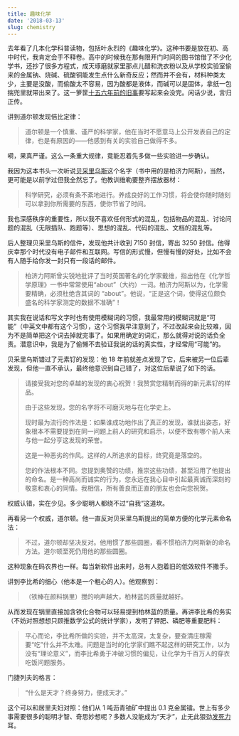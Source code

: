```yaml
---
title: 趣味化学
date: '2018-03-13'
slug: chemistry
---
```


去年看了几本化学科普读物，包括叶永烈的《趣味化学》。这种书要是放在初、高中时代，我肯定会手不释卷。高中的时候我在那有限开门时间的图书馆借了不少化学书，还抄了很多方程式，成天琢磨就家里那点儿醋和洗衣粉以及从学校实验室偷来的金属钠、烧碱、硫酸铜能发生点什么新奇反应；然而并不会有，材料种类太少，主要是没酸，而偷酸太不容易，因为酸都是液体，而碱可以是固体，拿纸一包揣兜里就带出来了。这一箩筐[十五六年前的旧事](/cn/2018/12/craving/)要写起来会没完。闲话少说，言归正传。

讲到道尔顿发现倍比定律：

> 道尔顿是一个慎重、谨严的科学家，他在当时不愿意马上公开发表自己的定律，也是有原因的——他感到有关的实验自己做得不多。

嗬，果真严谨。这么一条重大规律，竟能忍着先多做一些实验进一步确认。

我因为这本书头一次听说[贝采里乌斯](https://zh.wikipedia.org/wiki/%E6%B0%B8%E6%96%AF%C2%B7%E8%B4%9D%E9%87%87%E5%88%A9%E4%B9%8C%E6%96%AF)这个名字（书中用的是柏济力阿斯），当然，更可能是以前学过但我全然忘了。他教训维勒要整齐摆放器材：

> 科学研究，必须有条不紊地进行。养成良好的工作习惯，将会使你随时随刻可以拿到你所需要的东西，使你节省了时间。

我也深感秩序的重要性，所以我不喜欢任何形式的混乱，包括物品的混乱、讨论问题的混乱（无限插队、跑题等）、思想的混乱、代码的混乱、文档的混乱等。

后人整理贝采里乌斯的信件，发现他共计收到 7150 封信，寄出 3250 封信。他得庆幸那个时代没有电子邮件和互联网。写信的形式慢，但慢有慢的好处，比如不会有人随手给你发一封只有一段话的邮件。

> 柏济力阿斯曾尖锐地批评了当时英国著名的化学家戴维，指出他在《化学哲学原理》一书中常常使用“about”（大约）一词。柏济力阿斯以为，化学需要精确，必须杜绝含其词的
“about”。他说，“正是这个词，使得这位颇负盛名的科学家测定的数据不准确”！

其实我在说话和写文字时也有使用模糊词的习惯，我最常用的模糊词就是“可能”（中英文中都有这个习惯），这个习惯我早注意到了，不过改起来会比较难，因为不是简单把这个词去掉就完事了。如果用确定的词汇，那么就得对说的话负全责。潜意识中，我是为了偷懒不去验证我说的话的真实性，才经常用“可能”的。

贝采里乌斯错过了元素钌的发现：他 18 年前就差点发现了它，后来被另一位后辈发现，但他一直不承认，最终他意识到自己错了，对这位后辈说了如下的话。

> 请接受我对您的卓越的发现的衷心祝贺！我赞赏您精制而得的新元素钌的样品。
> 
> 由于这些发现，您的名字将不可磨灭地与在化学史上。
> 
> 现时最为流行的作法是：如果谁成功地作出了真正的发现，谁就出姿态，好象根本不需要提到在同一问题上前人的研究和启示，以便不致有哪个前人来与他一起分亨这发现的荣誉。
> 
> 这是一种恶劣的作风。这样的人所追求的目标，终究竟是落空的。
> 
> 您的作法根本不同。您提到奥赞的功绩，推崇这些功绩，甚至沿用了他提出的命名。是一种高尚而诚实的行为，您永远在我心目中引起最真诚而深刻的敬意和衷心的同情。我相信，所有善良而正直的朋友也会向您祝贺。

权威认错，实在少见。多少聪明人都绕不过“自我”这道坎。

再看另一个权威，道尔顿。他一直反对贝采里乌斯提出的简单方便的化学元素命名法：

> 不过，道尔顿却坚决反对。他用惯了那些圆圈，看不惯柏济力阿斯新的命名方法。道尔顿至死仍用他的那些圆圈。

这种现象在码农界也一样。每当新软件出来时，总有人抱着旧的低效软件不撒手。

讲到李比希的细心（他本是一个粗心的人）。他观察到：

> （铁棒在颜料锅里）搅的响声越大，柏林蓝的质量就越好。

从而发现在锅里直接加含铁化合物可以轻易提到柏林蓝的质量。再讲李比希的务实（不妨对照想想只顾推数学公式的统计学家），发明了钾肥、磷肥等重要肥料：

> 平心而论，李比希所做的实验，并不太高深，太复杂，要查清庄稼需要“吃”什么并不太难。问题是当时的化学家们瞧不起这样的研究工作，以为没有“理论意义”，而李比希勇于冲破习惯的偏见，让化学为千百万人的穿衣吃饭问题服务。

门捷列夫的格言：

> “什么是天才？终身努力，便成天才。”

这个可以和居里夫妇对照：他们从 1 吨沥青铀矿中提出 0.1 克金属镭。世上有多少事需要很多的聪明才智、奇思妙想呢？多数人没能成为“天才”，止无此狠劲[发死力](/cn/2017/08/shannon/)耳。

